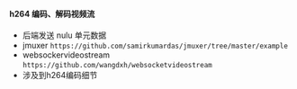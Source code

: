 #### h264 编码、解码视频流
- 后端发送 nulu 单元数据
- jmuxer `https://github.com/samirkumardas/jmuxer/tree/master/example`
- websockervideostream `https://github.com/wangdxh/websocketvideostream`
- 涉及到h264编码细节
